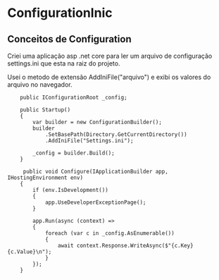 # ConfigurationInic

## Conceitos de Configuration

Criei uma aplicação asp .net core para ler um arquivo de configuração settings.ini que esta na raiz do projeto.

Usei o metodo de extensão AddIniFile("arquivo") e exibi os valores do arquivo no navegador.
    
    
        public IConfigurationRoot _config;

        public Startup()
        {
            var builder = new ConfigurationBuilder();
            builder
                .SetBasePath(Directory.GetCurrentDirectory())
                .AddIniFile("Settings.ini");

            _config = builder.Build();
        }
        
         public void Configure(IApplicationBuilder app, IHostingEnvironment env)
        {
            if (env.IsDevelopment())
            {
                app.UseDeveloperExceptionPage();
            }

            app.Run(async (context) =>
            {
                foreach (var c in _config.AsEnumerable())
                {
                    await context.Response.WriteAsync($"{c.Key} {c.Value}\n");
                }
            });
        }
